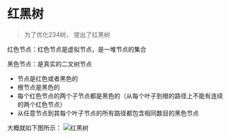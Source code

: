 # 红黑树

> 为了优化234树， 提出了红黑树

红色节点：红色节点是虚拟节点，是一堆节点的集合

黑色节点：是真实的二叉树节点


- 节点是红色或者黑色的
- 根节点是黑色的
- 每个红色节点的两个子节点都是黑色的（从每个叶子到根的路径上不能有连续的两个红色节点）
- 从任意节点到其每个叶子节点的所有路径都包含相同数目的黑色节点

大概就如下图所示：
![红黑树](https://wx1.sinaimg.cn/mw690/005QwFx4gy1g9qj4hr95ej30lh0g7jsa.jpg)